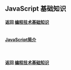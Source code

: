 ## JavaScript 基础知识
#### 返回 [编程技术基础知识](../编程技术基础知识.md) <br><br>

#### [JavaScript简介](基础知识/JavaScript简介.md)

<br>

#### 返回 [编程技术基础知识](../编程技术基础知识.md)